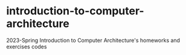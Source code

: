 # introduction-to-computer-architecture

2023-Spring Introduction to Computer Architecture's homeworks and exercises codes
